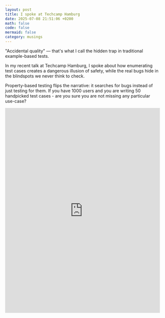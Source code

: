 ```yaml
---
layout: post
title: I spoke at Techcamp Hamburg
date: 2025-07-08 21:51:06 +0200
math: false
code: false
mermaid: false
category: musings
---
```

"Accidental quality" — that's what I call the hidden trap in traditional example-based tests.  
  
In my recent talk at Techcamp Hamburg, I spoke about how enumerating test cases creates a dangerous illusion of safety, while the real bugs hide in the blindspots we never think to check.  
  
Property-based testing flips the narrative: it searches for bugs instead of just testing for them. If you have 1000 users and you are writing 50 handpicked test cases - are you sure you are not missing any particular use-case?

<iframe width="100%" height="669" src="https://www.youtube.com/embed/5tCzdkPPX_s" title="Property Based Testing to Preseve Invariants - Fachtalk mit Mourjo Sen beim techCamp" frameborder="0" allow="accelerometer; autoplay; clipboard-write; encrypted-media; gyroscope; picture-in-picture; web-share" referrerpolicy="strict-origin-when-cross-origin" allowfullscreen></iframe>